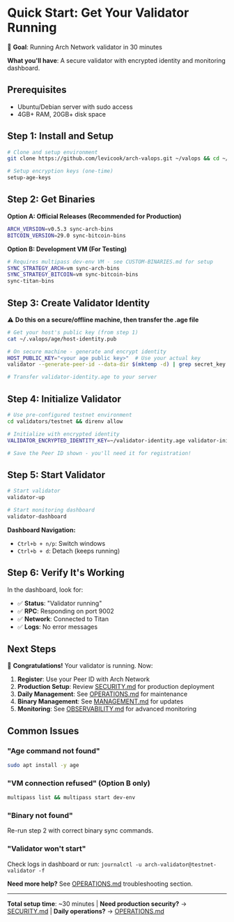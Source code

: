 # Quick Start: Get Your Validator Running

🎯 **Goal**: Running Arch Network validator in 30 minutes

**What you'll have**: A secure validator with encrypted identity and monitoring dashboard.

## Prerequisites

- Ubuntu/Debian server with sudo access
- 4GB+ RAM, 20GB+ disk space

## Step 1: Install and Setup

```bash
# Clone and setup environment
git clone https://github.com/levicook/arch-valops.git ~/valops && cd ~/valops && direnv allow

# Setup encryption keys (one-time)
setup-age-keys
```

## Step 2: Get Binaries

**Option A: Official Releases (Recommended for Production)**
```bash
ARCH_VERSION=v0.5.3 sync-arch-bins
BITCOIN_VERSION=29.0 sync-bitcoin-bins
```

**Option B: Development VM (For Testing)**
```bash
# Requires multipass dev-env VM - see CUSTOM-BINARIES.md for setup
SYNC_STRATEGY_ARCH=vm sync-arch-bins
SYNC_STRATEGY_BITCOIN=vm sync-bitcoin-bins
sync-titan-bins
```

## Step 3: Create Validator Identity

⚠️ **Do this on a secure/offline machine, then transfer the .age file**

```bash
# Get your host's public key (from step 1)
cat ~/.valops/age/host-identity.pub

# On secure machine - generate and encrypt identity
HOST_PUBLIC_KEY="<your age public key>"  # Use your actual key
validator --generate-peer-id --data-dir $(mktemp -d) | grep secret_key | cut -d'"' -f4 | age -r "$HOST_PUBLIC_KEY" -o validator-identity.age

# Transfer validator-identity.age to your server
```

## Step 4: Initialize Validator

```bash
# Use pre-configured testnet environment
cd validators/testnet && direnv allow

# Initialize with encrypted identity
VALIDATOR_ENCRYPTED_IDENTITY_KEY=~/validator-identity.age validator-init

# Save the Peer ID shown - you'll need it for registration!
```

## Step 5: Start Validator

```bash
# Start validator
validator-up

# Start monitoring dashboard
validator-dashboard
```

**Dashboard Navigation:**
- `Ctrl+b + n/p`: Switch windows
- `Ctrl+b + d`: Detach (keeps running)

## Step 6: Verify It's Working

In the dashboard, look for:
- ✅ **Status**: "Validator running"
- ✅ **RPC**: Responding on port 9002
- ✅ **Network**: Connected to Titan
- ✅ **Logs**: No error messages

## Next Steps

🎉 **Congratulations!** Your validator is running. Now:

1. **Register**: Use your Peer ID with Arch Network
2. **Production Setup**: Review [SECURITY.md](SECURITY.md) for production deployment
3. **Daily Management**: See [OPERATIONS.md](OPERATIONS.md) for maintenance
4. **Binary Management**: See [MANAGEMENT.md](MANAGEMENT.md) for updates
5. **Monitoring**: See [OBSERVABILITY.md](OBSERVABILITY.md) for advanced monitoring

## Common Issues

### "Age command not found"
```bash
sudo apt install -y age
```

### "VM connection refused" (Option B only)
```bash
multipass list && multipass start dev-env
```

### "Binary not found"
Re-run step 2 with correct binary sync commands.

### "Validator won't start"
Check logs in dashboard or run: `journalctl -u arch-validator@testnet-validator -f`

**Need more help?** See [OPERATIONS.md](OPERATIONS.md) troubleshooting section.

---

**Total setup time**: ~30 minutes | **Need production security?** → [SECURITY.md](SECURITY.md) | **Daily operations?** → [OPERATIONS.md](OPERATIONS.md)